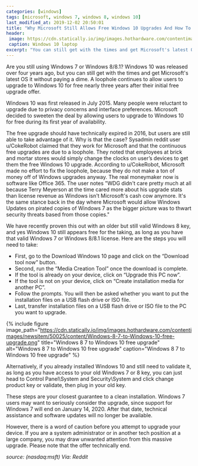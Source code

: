 ```yaml
---
categories: [windows]
tags: [microsoft, windows 7, windows 8, windows 10]
last_modified_at: 2019-12-02 20:50:01
title: "Why Microsoft Still Allows Free Windows 10 Upgrades And How To Get Yours"
header:
 image: https://cdn.statically.io/img/images.hothardware.com/contentimages/newsitem/50025/content/windows-10-laptop.JPG
 caption: Windows 10 laptop
excerpt: "You can still get with the times and get Microsoft's latest OS it without paying a dime. A loophole continues to allow users to upgrade to Windows 10 for free"
---
```

Are you still using Windows 7 or Windows 8/8.1? Windows 10 was released over four years ago, but you can still get with the times and get Microsoft's latest OS it without paying a dime. A loophole continues to allow users to upgrade to Windows 10 for free nearly three years after their initial free upgrade offer.

Windows 10 was first released in July 2015. Many people were reluctant to upgrade due to privacy concerns and interface preferences. Microsoft decided to sweeten the deal by allowing users to upgrade to Windows 10 for free during its first year of availability.

The free upgrade should have technically expired in 2016, but users are still able to take advantage of it. Why is that the case? Sysadmin reddit user u/CokeRobot claimed that they work for Microsoft and that the continuous free upgrades are due to a loophole. They noted that employees at brick and mortar stores would simply change the clocks on user’s devices to get them the free Windows 10 upgrade. According to u/CokeRobot, Microsoft made no effort to fix the loophole, because they do not make a ton of money off of Windows upgrades anyway. The real moneymaker now is software like Office 365. The user notes "WDG didn't care pretty much at all because Terry Meyerson at the time cared more about his upgrade stats than license revenue as Windows isn't Microsoft's cash cow anymore. It's the same stance back in the day where Microsoft would allow Windows Updates on pirated copies of Windows 7 as the bigger picture was to thwart security threats based from those copies."

We have recently proven this out with an older but still valid Windows 8 key, and yes Windows 10 still appears free for the taking, as long as you have that valid Windows 7 or Windows 8/8.1 license. Here are the steps you will need to take:
- First, go to the Download Windows 10 page and click on the “Download tool now” button.
- Second, run the “Media Creation Tool” once the download is complete.
- If the tool is already on your device, click on “Upgrade this PC now”.
- If the tool is not on your device, click on “Create installation media for another PC”.
- Follow the prompts. You will then be asked whether you want to put the installation files on a USB flash drive or ISO file.
- Last, transfer installation files on a USB flash drive or ISO file to the PC you want to upgrade.

{% include figure image_path="https://cdn.statically.io/img/images.hothardware.com/contentimages/newsitem/50025/content/Windows-8-7-to-Windows-10-free-upgrade.png" title="Windows 8 7 to Windows 10 free upgrade" alt="Windows 8 7 to Windows 10 free upgrade" caption="Windows 8 7 to Windows 10 free upgrade" %}

Alternatively, if you already installed Windows 10 and still need to validate it, as long as you have access to your old Windows 7 or 8 key, you can just head to Control Panel\System and Security\System and click change product key or validate, then plug in your old key. 

These steps are your closest guarantee to a clean installation. Windows 7 users may want to seriously consider the upgrade, since support for Windows 7 will end on January 14, 2020. After that date, technical assistance and software updates will no longer be available.

However, there is a word of caution before you attempt to upgrade your device. If you are a system administrator or in another tech position at a large company, you may draw unwanted attention from this massive upgrade. Please note that the offer technically end.

_source: (nasdaq:msft) Via:  Reddit_
